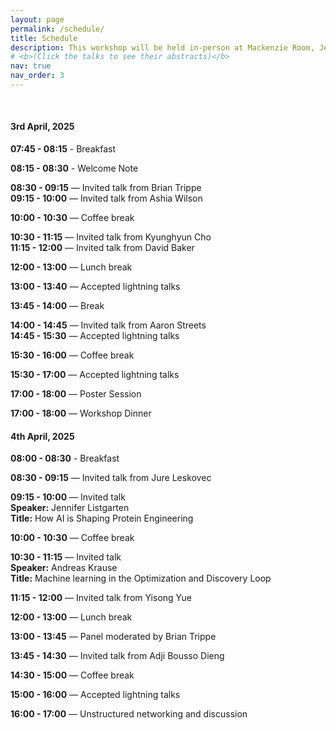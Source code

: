 ```yaml
---
layout: page
permalink: /schedule/
title: Schedule
description: This workshop will be held in-person at Mackenzie Room, Jen-Hsun Huang Engineering Center, Stanford University on April 3rd and April 4th, 2025. The session will cover invited talks, contributed lightning talks, and a panel discussion. Long invited talks span for 45 minutes, short talks for 20 minutes and contributed lightning talks for 10 minutes each. The tentative schedule in local time zone, Pacific Stanford Time (PST), can be found below. 
# <b>(Click the talks to see their abstracts)</b>
nav: true
nav_order: 3
---
```


<br>

#### 3rd April, 2025

**07:45 - 08:15** - Breakfast 

**08:15 - 08:30** - Welcome Note

**08:30 - 09:15** — Invited talk from Brian Trippe<br>
**09:15 - 10:00** — Invited talk from Ashia Wilson

**10:00 - 10:30** — Coffee break

**10:30 - 11:15** — Invited talk from Kyunghyun Cho<br>
**11:15 - 12:00** — Invited talk from David Baker 

**12:00 - 13:00** — Lunch break

**13:00 - 13:40** — Accepted lightning talks

**13:45 - 14:00** — Break

**14:00 - 14:45** — Invited talk from Aaron Streets<br>
**14:45 - 15:30** — Accepted lightning talks

**15:30 - 16:00** — Coffee break

**15:30 - 17:00** — Accepted lightning talks

**17:00 - 18:00** — Poster Session

**17:00 - 18:00** — Workshop Dinner 
	
#### 4th April, 2025

**08:00 - 08:30** - Breakfast 

**08:30 - 09:15** — Invited talk from Jure Leskovec

**09:15 - 10:00** — Invited talk<br> 
                **Speaker:** Jennifer Listgarten<br>
                **Title:** How AI is Shaping Protein Engineering

**10:00 - 10:30** — Coffee break

**10:30 - 11:15** — Invited talk<br> 
                **Speaker:** Andreas Krause<br>
                **Title:** Machine learning in the Optimization and Discovery Loop

**11:15 - 12:00** — Invited talk from Yisong Yue 

**12:00 - 13:00** — Lunch break

**13:00 - 13:45** — Panel moderated by Brian Trippe

**13:45 - 14:30** — Invited talk from Adji Bousso Dieng<br>

**14:30 - 15:00** — Coffee break

**15:00 - 16:00** — Accepted lightning talks

**16:00 - 17:00** — Unstructured networking and discussion